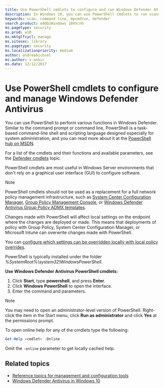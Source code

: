 ```yaml
---
title: Use PowerShell cmdlets to configure and run Windows Defender AV
description: In Windows 10, you can use PowerShell cmdlets to run scans, update definitions, and change settings in Windows Defender Antivirus.
keywords: scan, command line, mpcmdrun, defender
search.product: eADQiWindows 10XVcnh
ms.pagetype: security
ms.prod: w10
ms.mktglfcycl: manage
ms.sitesec: library
ms.pagetype: security
ms.localizationpriority: medium
author: andreabichsel
ms.author: v-anbic
ms.date: 12/12/2017
---
```


# Use PowerShell cmdlets to configure and manage Windows Defender Antivirus

You can use PowerShell to perform various functions in Windows Defender. Similar to the command prompt or command line, PowerShell is a task-based command-line shell and scripting language designed especially for system administration, and you can read more about it at the [PowerShell hub on MSDN](https://msdn.microsoft.com/en-us/powershell/mt173057.aspx).

For a list of the cmdlets and their functions and available parameters, see the [Defender cmdlets](https://technet.microsoft.com/en-us/library/dn433280.aspx) topic.

PowerShell cmdlets are most useful in Windows Server environments that don't rely on a graphical user interface (GUI) to configure software. 

> [!NOTE]
> PowerShell cmdlets should not be used as a replacement for a full network policy management infrastructure, such as [System Center Configuration Manager](https://technet.microsoft.com/en-us/library/gg682129.aspx), [Group Policy Management Console](https://technet.microsoft.com/en-us/library/cc731212.aspx), or [Windows Defender Antivirus Group Policy ADMX templates](https://support.microsoft.com/en-us/kb/927367).

Changes made with PowerShell will affect local settings on the endpoint where the changes are deployed or made. This means that deployments of policy with Group Policy, System Center Configuration Manager, or Microsoft Intune can overwrite changes made with PowerShell. 

You can [configure which settings can be overridden locally with local policy overrides](configure-local-policy-overrides-windows-defender-antivirus.md).

PowerShell is typically installed under the folder _%SystemRoot%\system32\WindowsPowerShell_.


**Use Windows Defender Antivirus PowerShell cmdlets:**

1. Click **Start**, type **powershell**, and press **Enter**.
2. Click **Windows PowerShell** to open the interface. 
3. Enter the command and parameters.

> [!NOTE]
> You may need to open an administrator-level version of PowerShell. Right-click the item in the Start menu, click **Run as administrator** and click **Yes** at the permissions prompt.

To open online help for any of the cmdlets type the following:

```PowerShell
Get-Help <cmdlet> -Online
```
Omit the `-online` parameter to get locally cached help.

## Related topics

- [Reference topics for management and configuration tools](configuration-management-reference-windows-defender-antivirus.md)
- [Windows Defender Antivirus in Windows 10](windows-defender-antivirus-in-windows-10.md)